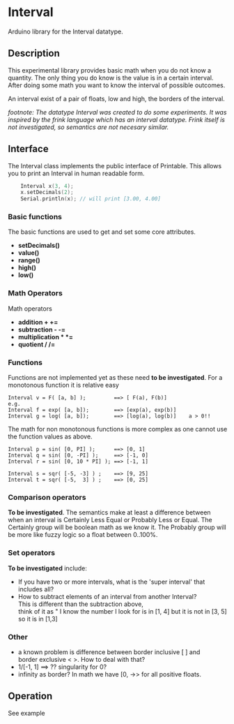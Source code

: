 # Interval

Arduino library for the Interval datatype.

## Description

This experimental library provides basic math when you do not know a quantity.
The only thing you do know is the value is in a certain interval. 
After doing some math you want to know the interval of possible outcomes.

An interval exist of a pair of floats, low and high, the borders of the interval. 

*footnote:*
*The datatype Interval was created to do some experiments.
It was inspired by the frink language which has an interval datatype.
Frink itself is not investigated, so semantics are not necesary similar.*

## Interface

The Interval class implements the public interface of Printable.
This allows you to print an Interval in human readable form.

```cpp
    Interval x(3, 4);
    x.setDecimals(2);
    Serial.println(x); // will print [3.00, 4.00]
```

### Basic functions

The basic functions are used to get and set some core attributes.

- **setDecimals()**
- **value()**
- **range()**
- **high()**
- **low()**

### Math Operators

Math operators

- **addition + +=** 
- **subtraction - -=**  
- **multiplication \* \*=**  
- **quotient \/ \/=**  


### Functions 

Functions are not implemented yet as these need **to be investigated**.
For a monotonous function it is relative easy

```
Interval v = F( [a, b] );         ==> [ F(a), F(b)]
e.g.
Interval f = exp( [a, b]);        ==> [exp(a), exp(b)]
Interval g = log( [a, b]);        ==> [log(a), log(b)]    a > 0!!
```
The math for non monotonous functions is more complex
as one cannot use the function values as above.

```
Interval p = sin( [0, PI] );      ==> [0, 1]
Interval q = sin( [0, -PI] );     ==> [-1, 0]
Interval r = sin( [0, 10 * PI] ); ==> [-1, 1]

Interval s = sqr( [-5, -3] ) ;    ==> [9, 25]
Interval t = sqr( [-5,  3] ) ;    ==> [0, 25]

```


### Comparison operators

**To be investigated**. The semantics make at least a difference between when
an interval is Certainly Less Equal or Probably Less or Equal.
The Certainly group will be boolean math as we know it.
The Probably group will be more like fuzzy logic so a float between 0..100%.

### Set operators

**To be investigated** include:
- If you have two or more intervals, what is the 'super interval' that includes all?
- How to subtract elements of an interval from another Interval?  
This is different than the subtraction above,  
think of it as " I know the number I look for is in [1, 4] but it is not in [3, 5]  
so it is in [1,3]

### Other

- a known problem is difference between border inclusive \[ \] and  
border exclusive \< \>. How to deal with that? 
- 1/\[-1, 1\]  ==> ?? singularity for 0?
- infinity as border? In math we have \[0, \->> for all positive floats.


## Operation

See example

